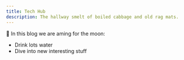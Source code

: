 ```yaml
---
title: Tech Hub
description: The hallway smelt of boiled cabbage and old rag mats.
---
```


🚀 In this blog we are aming for the moon:
- Drink lots water
- Dive into new interesting stuff
